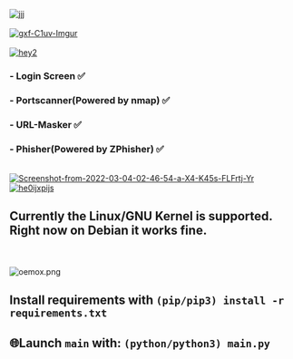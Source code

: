 <a href="https://youtu.be/iik25wqIuFo"><img src="https://i.ibb.co/Bjw6d6F/jjj.png" alt="jjj" border="0"></a>
<br><br>
<a href="https://youtu.be/iik25wqIuFo"><img src="https://i.ibb.co/qsJb5tL/gxf-C1uv-Imgur.png" alt="gxf-C1uv-Imgur" border="0"></a>
<br><br>
<a href="https://youtu.be/iik25wqIuFo"><img src="https://fontmeme.com/temporary/d468714f21ba911f16581851a1eec2d1.png" alt="hey2" border="0"></a>

### - Login Screen ✅
### - Portscanner(Powered by nmap) ✅
### - URL-Masker ✅
### - Phisher(Powered by ZPhisher) ✅
<br>
<a href="https://youtu.be/iik25wqIuFo"><img src="https://i.ibb.co/0QPgqnc/Screenshot-from-2022-03-04-02-46-54-a-X4-K45s-FLFrtj-Yr.png" alt="Screenshot-from-2022-03-04-02-46-54-a-X4-K45s-FLFrtj-Yr" border="0"></a>
<a href="https://youtu.be/iik25wqIuFo"><img src="https://i.ibb.co/J3x3mHr/he0ijxpijs.png" alt="he0ijxpijs" border="0"></a>

## Currently the Linux/GNU Kernel is supported. Right now on Debian it works fine. 
<br><br>
![oemox.png](https://i.postimg.cc/zvLgJv7Q/oemox.png)

## Install requirements with ```(pip/pip3) install -r requirements.txt```
## 🌐Launch `main` with: ``(python/python3) main.py``
